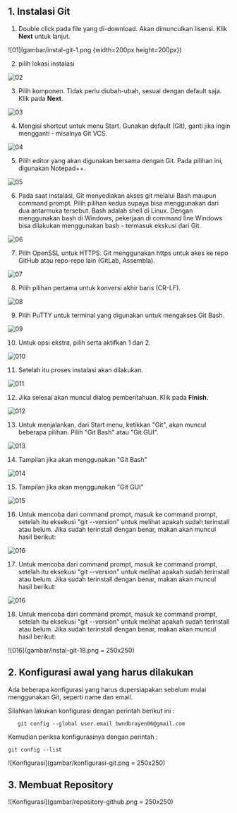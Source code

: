 ## 1. Instalasi Git

1. Double click pada file yang di-download. Akan dimunculkan lisensi. Klik **Next** untuk lanjut.

![01](gambar/instal-git-1.png {width=200px height=200px})

2. pilih lokasi instalasi

![02](gambar/instal-git-2.png)

3. Pilih komponen. Tidak perlu diubah-ubah, sesuai dengan default saja. Klik pada **Next**.

![03](gambar/instal-git-3.png)

4. Mengisi shortcut untuk menu Start. Gunakan default (Git), ganti jika ingin mengganti - misalnya Git VCS.

![04](gambar/instal-git-4.png)

5. Pilih editor yang akan digunakan bersama dengan Git. Pada pilihan ini, digunakan Notepad++.

![05](gambar/instal-git-5.png)

6. Pada saat instalasi, Git menyediakan akses git melalui Bash maupun command prompt. Pilih pilihan kedua supaya bisa menggunakan dari dua antarmuka tersebut. Bash adalah shell di Linux. Dengan menggunakan bash di Windows, pekerjaan di command line Windows bisa dilakukan menggunakan bash - termasuk ekskusi dari Git.

![06](gambar/instal-git-6.png)

7. Pilih OpenSSL untuk HTTPS. Git menggunakan https untuk akes ke repo GitHub atau repo-repo lain (GitLab, Assembla).

![07](gambar/instal-git-7.png)

8. Pilih pilihan pertama untuk konversi akhir baris (CR-LF).

![08](gambar/instal-git-8.png)

9. Pilih PuTTY untuk terminal yang digunakan untuk mengakses Git Bash.

![09](gambar/instal-git-9.png)

10. Untuk opsi ekstra, pilih serta aktifkan 1 dan 2.

![010](gambar/instal-git-10.png)

11. Setelah itu proses instalasi akan dilakukan.

![011](gambar/instal-git-11.png)

12. Jika selesai akan muncul dialog pemberitahuan. Klik pada **Finish**.

![012](gambar/instal-git-12.png)

13. Untuk menjalankan, dari Start menu, ketikkan "Git", akan muncul beberapa pilihan. Pilih "Git Bash" atau "Git GUI".
 
![013](gambar/instal-git-13.png)

14. Tampilan jika akan menggunakan "Git Bash"

![014](gambar/instal-git-14.png)

15. Tampilan jika akan menggunakan "Git GUI"

![015](gambar/instal-git-15.png)

16. Untuk mencoba dari command prompt, masuk ke command prompt, setelah itu eksekusi "git --version" untuk melihat apakah sudah terinstall atau belum. Jika sudah terinstall dengan benar, makan akan muncul hasil berikut:

![016](gambar/instal-git-16.png)
 
17. Untuk mencoba dari command prompt, masuk ke command prompt, setelah itu eksekusi "git --version" untuk melihat apakah sudah terinstall atau belum. Jika sudah terinstall dengan benar, makan akan muncul hasil berikut:

![016](gambar/instal-git-17.png)

18. Untuk mencoba dari command prompt, masuk ke command prompt, setelah itu eksekusi "git --version" untuk melihat apakah sudah terinstall atau belum. Jika sudah terinstall dengan benar, makan akan muncul hasil berikut:

![016](gambar/instal-git-18.png  = 250x250)



## 2. Konfigurasi awal yang harus dilakukan

Ada beberapa konfigurasi yang harus dupersiapakan sebelum mulai menggunakan Git, seperti name dan email.

Silahkan lakukan konfigurasi dengan perintah berikut ini :

```git config --global user.name "brayenbwnd06"
   git config --global user.email bwndbrayen06@gmail.com
```


Kemudian periksa konfigurasinya dengan perintah :

```git config --list```

![Konfigurasi](gambar/konfigurasi-git.png  = 250x250)


## 3. Membuat Repository

![Konfigurasi](gambar/repository-github.png  = 250x250)

